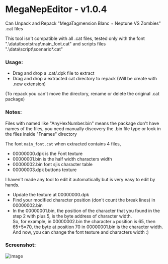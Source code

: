 # MegaNepEditor - v1.0.4

Can Unpack and Repack "MegaTagmension Blanc + Neptune VS Zombies" .cat files

This tool isn't compatible with all .cat files, tested only with the font ".\data\bootstrap\main_font.cat" and scripts files ".\data\script\scenario\*.cat"


### Usage:
- Drag and drop a .cat/.dpk file to extract
- Drag and drop a extracted cat directory to repack (Will be create with .new extension)

(To repack you can't move the directory, rename or delete the original .cat package)

### Notes:
Files with named like "AnyHexNumber.bin" means the package don't have names of the files, you need manually discovery the .bin file type or look in the files inside "Fnames" directory

The font `main_font.cat` when extracted contains 4 files,
- 00000000.dpk is the Font texture
- 00000001.bin is the half width characters width
- 00000002.bin font sjis character table
- 00000003.dpk buttons texture

I haven't made any tool to edit it automatically but is very easy to edit by hands.
- Update the texture at 00000000.dpk
- Find your modified character position (don't count the break lines) in 00000002.bin
- In the 00000001.bin, the position of the character that you found in the step 2 with plus 5, is the byte address of character width.  
So, for example, in 00000002.bin the character `a` position is 65, then 65+5=70, the byte at position 70 in 00000001.bin is the character width.  
And now, you can change the font texture and characters width :) 

### Screenshot:
![image](https://user-images.githubusercontent.com/10576957/214771240-e8bb80b2-6974-45e0-b73a-dc289b26ce9b.png)


